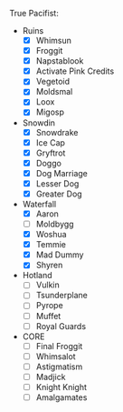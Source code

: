 True Pacifist:

- Ruins
  - [x] Whimsun
  - [x] Froggit
  - [x] Napstablook
  - [x] Activate Pink Credits
  - [x] Vegetoid
  - [x] Moldsmal
  - [x] Loox
  - [x] Migosp
- Snowdin
  - [x] Snowdrake
  - [x] Ice Cap
  - [x] Gryftrot
  - [x] Doggo
  - [x] Dog Marriage
  - [x] Lesser Dog
  - [x] Greater Dog
- Waterfall
  - [x] Aaron
  - [ ] Moldbygg
  - [x] Woshua
  - [x] Temmie
  - [x] Mad Dummy
  - [x] Shyren
- Hotland
  - [ ] Vulkin
  - [ ] Tsunderplane
  - [ ] Pyrope
  - [ ] Muffet
  - [ ] Royal Guards
- CORE
  - [ ] Final Froggit
  - [ ] Whimsalot
  - [ ] Astigmatism
  - [ ] Madjick
  - [ ] Knight Knight
  - [ ] Amalgamates
